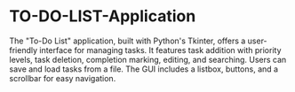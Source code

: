 # TO-DO-LIST-Application
The "To-Do List" application, built with Python's Tkinter, offers a user-friendly interface for managing tasks. It features task addition with priority levels, task deletion, completion marking, editing, and searching. Users can save and load tasks from a file. The GUI includes a listbox, buttons, and a scrollbar for easy navigation.
